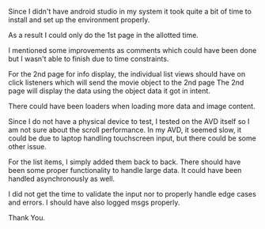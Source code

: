 Since I didn't have android studio in my system it took quite a bit of time to install and set up the environment properly.

As a result I could only do the 1st page in the allotted time. 

I mentioned some improvements as comments which could have been done but I wasn't able to finish due to time constraints.

For the 2nd page for info display, the individual list views should have on click listeners which will send the movie object to the 2nd page
The 2nd page will display the data using the object data it got in intent.

There could have been loaders when loading more data and image content.


Since I do not have a physical device to test, I tested on the AVD itself so I am not sure about the scroll performance. In my AVD, it seemed slow, it could be due to laptop handling touchscreen input, but there could be some other issue.


For the list items, I simply added them back to back. There should have been some proper functionality to handle large data. It could have been handled asynchronously as well.

I did not get the time to validate the input nor to properly handle edge cases and errors. I should have also logged msgs properly.

Thank You.
